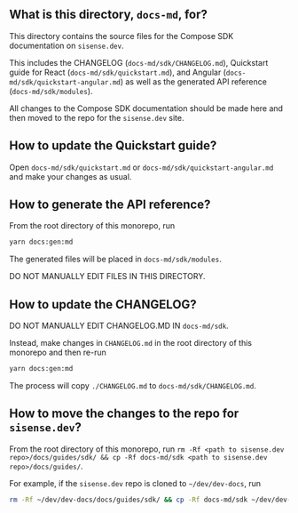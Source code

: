 ## What is this directory, `docs-md`, for?
This directory contains the source files for the Compose SDK documentation on `sisense.dev`.

This includes the CHANGELOG (`docs-md/sdk/CHANGELOG.md`), Quickstart guide for React (`docs-md/sdk/quickstart.md`), and Angular (`docs-md/sdk/quickstart-angular.md`) as well as the generated API reference (`docs-md/sdk/modules`).

All changes to the Compose SDK documentation should be made here and then moved to the repo
for the `sisense.dev` site.

## How to update the Quickstart guide?
Open `docs-md/sdk/quickstart.md` or `docs-md/sdk/quickstart-angular.md` and make your changes as usual.

## How to generate the API reference?
From the root directory of this monorepo, run

```sh
yarn docs:gen:md
```

The generated files will be placed in `docs-md/sdk/modules`.

DO NOT MANUALLY EDIT FILES IN THIS DIRECTORY.

## How to update the CHANGELOG?
DO NOT MANUALLY EDIT CHANGELOG.MD IN `docs-md/sdk`.

Instead, make changes in `CHANGELOG.md` in the root directory of this monorepo and then re-run

```sh
yarn docs:gen:md
```

The process will copy `./CHANGELOG.md` to `docs-md/sdk/CHANGELOG.md`.


## How to move the changes to the repo for `sisense.dev`?
From the root directory of this monorepo, run
`rm -Rf <path to sisense.dev repo>/docs/guides/sdk/ && cp -Rf docs-md/sdk <path to sisense.dev repo>/docs/guides/`.

For example, if the `sisense.dev` repo is cloned to `~/dev/dev-docs`,
run

```sh
rm -Rf ~/dev/dev-docs/docs/guides/sdk/ && cp -Rf docs-md/sdk ~/dev/dev-docs/docs/guides/
```

